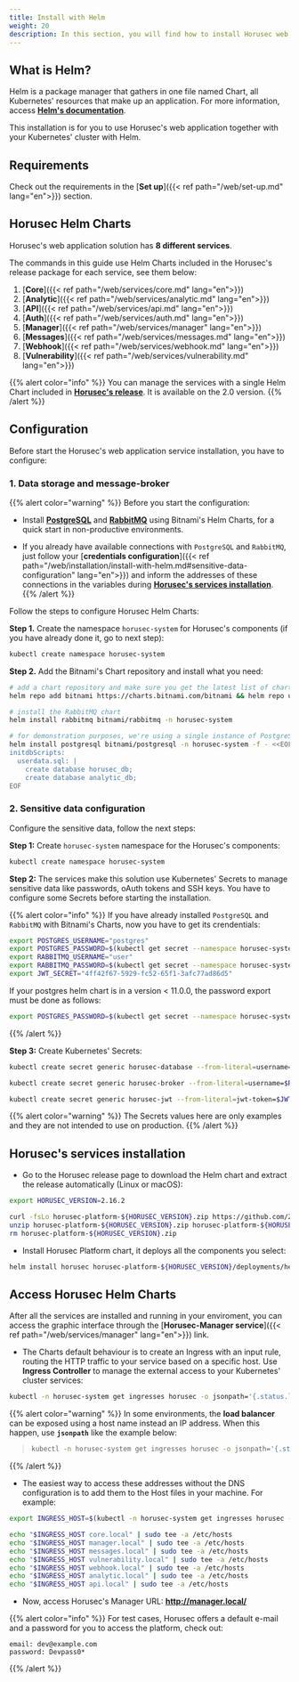 ```yaml
---
title: Install with Helm
weight: 20
description: In this section, you will find how to install Horusec web application in your Kubernetes cluster using Helm. 
---
```


## **What is Helm?** 

Helm is a package manager that gathers in one file named Chart, all Kubernetes' resources that make up an application. For more information, access [**Helm's documentation**](https://helm.sh/docs/).

This installation is for you to use Horusec's web application together with your Kubernetes' cluster with Helm.

## **Requirements**
Check out the requirements in the [**Set up**]({{< ref path="/web/set-up.md" lang="en">}}) section. 


## **Horusec Helm Charts**

Horusec's web application solution has **8 different services**.

The commands in this guide use Helm Charts included in the Horusec's release package for each service, see them below:

1. [**Core**]({{< ref path="/web/services/core.md" lang="en">}})
2. [**Analytic**]({{< ref path="/web/services/analytic.md" lang="en">}})
3. [**API**]({{< ref path="/web/services/api.md" lang="en">}})
4. [**Auth**]({{< ref path="/web/services/auth.md" lang="en">}})
5. [**Manager**]({{< ref path="/web/services/manager" lang="en">}})
6. [**Messages**]({{< ref path="/web/services/messages.md" lang="en">}})
7. [**Webhook**]({{< ref path="/web/services/webhook.md" lang="en">}})
8. [**Vulnerability**]({{< ref path="/web/services/vulnerability.md" lang="en">}})

{{% alert color="info" %}}
You can manage the services with a single Helm Chart included
in [**Horusec's release**](https://github.com/ZupIT/horusec-platform/tree/main/deployments/helm/horusec-platform). It is available on the 2.0 version.
{{% /alert %}}

## **Configuration**

Before start the Horusec's web application service installation, you have to configure: 

### **1. Data storage and message-broker**

{{% alert color="warning" %}}
Before you start the configuration: 

- Install [**PostgreSQL**](https://github.com/bitnami/charts/tree/master/bitnami/postgresql) and [**RabbitMQ**](https://github.com/bitnami/charts/tree/master/bitnami/rabbitmq) using Bitnami's Helm Charts, for a quick start in non-productive environments.

- If you already have available connections with `PostgreSQL` and `RabbitMQ`, just follow your [**credentials configuration**]({{< ref path="/web/installation/install-with-helm.md#sensitive-data-configuration" lang="en">}}) and inform the addresses of these connections in the variables during [**Horusec's services installation**](#horusecs-services-installation).
{{% /alert %}}

Follow the steps to configure Horusec Helm Charts: 

**Step 1.** Create the namespace `horusec-system` for Horusec's components (if you have already done it, go to next step): 

```bash
kubectl create namespace horusec-system
```

**Step 2.** Add the Bitnami's Chart repository and install what you need: 

```bash
# add a chart repository and make sure you get the latest list of charts
helm repo add bitnami https://charts.bitnami.com/bitnami && helm repo update

# install the RabbitMQ chart
helm install rabbitmq bitnami/rabbitmq -n horusec-system

# for demonstration purposes, we're using a single instance of PostgreSQL with multiple databases
helm install postgresql bitnami/postgresql -n horusec-system -f - <<EOF
initdbScripts:
  userdata.sql: |
    create database horusec_db;
    create database analytic_db;
EOF
```

### **2. Sensitive data configuration**
Configure the sensitive data, follow the next steps: 

**Step 1:** Create `horusec-system` namespace for the Horusec's components:

```bash
kubectl create namespace horusec-system
```

**Step 2:** The services make this solution use Kubernetes' Secrets to manage sensitive data like passwords, oAuth tokens and SSH keys. You have to configure some Secrets before starting the installation. 


{{% alert color="info" %}}
If you have already installed `PostgreSQL` and `RabbitMQ` with Bitnami's Charts, now you have to get its crendentials: 

```bash
export POSTGRES_USERNAME="postgres"
export POSTGRES_PASSWORD=$(kubectl get secret --namespace horusec-system postgresql -o jsonpath="{.data.postgres-password}" | base64 --decode)
export RABBITMQ_USERNAME="user"
export RABBITMQ_PASSWORD=$(kubectl get secret --namespace horusec-system rabbitmq -o jsonpath="{.data.rabbitmq-password}" | base64 --decode)
export JWT_SECRET="4ff42f67-5929-fc52-65f1-3afc77ad86d5"
```

If your postgres helm chart is in a version < 11.0.0, the password export must be done as follows:

```bash
export POSTGRES_PASSWORD=$(kubectl get secret --namespace horusec-system postgresql -o jsonpath="{.data.postgresql-password}" | base64 --decode)
```

{{% /alert %}}

**Step 3:** Create Kubernetes' Secrets: 

```bash
kubectl create secret generic horusec-database --from-literal=username=$POSTGRES_USERNAME --from-literal=password=$POSTGRES_PASSWORD --namespace horusec-system

kubectl create secret generic horusec-broker --from-literal=username=$RABBITMQ_USERNAME --from-literal=password=$RABBITMQ_PASSWORD --namespace horusec-system

kubectl create secret generic horusec-jwt --from-literal=jwt-token=$JWT_SECRET --namespace horusec-system
```
{{% alert color="warning" %}}
The Secrets values here are only examples and they are not intended to use on production.
{{% /alert %}}

## **Horusec's services installation**

- Go to the Horusec release page to download the Helm chart and extract the release automatically (Linux or macOS):

```bash
export HORUSEC_VERSION=2.16.2

curl -fsLo horusec-platform-${HORUSEC_VERSION}.zip https://github.com/ZupIT/horusec-platform/archive/refs/tags/v${HORUSEC_VERSION}.zip
unzip horusec-platform-${HORUSEC_VERSION}.zip horusec-platform-${HORUSEC_VERSION}/deployments/helm/horusec-platform/*
rm horusec-platform-${HORUSEC_VERSION}.zip
```

* Install Horusec Platform chart, it deploys all the components you select:

```bash
helm install horusec horusec-platform-${HORUSEC_VERSION}/deployments/helm/horusec-platform -n horusec-system
```

## **Access Horusec Helm Charts**

After all the services are installed and running in your enviroment, you can access the graphic interface through the [**Horusec-Manager service**]({{< ref path="/web/services/manager" lang="en">}}) link. 

- The Charts default behaviour is to create an Ingress with an input rule, routing the HTTP traffic to your service based on a specific host. 
Use **Ingress Controller** to manage the external access to your Kubernetes' cluster services:

```bash
kubectl -n horusec-system get ingresses horusec -o jsonpath='{.status.loadBalancer.ingress[0].ip}'
```

{{% alert color="warning" %}}
In some environments, the **load balancer** can be exposed using a host name instead an IP address. When this happen, use **`jsonpath`** like the example below: 

> ```bash
> kubectl -n horusec-system get ingresses horusec -o jsonpath='{.status.loadBalancer.ingress[0].hostname}'
> ```
{{% /alert %}}

- The easiest way to access these addresses without the DNS configuration is to add them to the Host files in your machine. For example: 

```bash
export INGRESS_HOST=$(kubectl -n horusec-system get ingresses horusec -o jsonpath='{.status.loadBalancer.ingress[0].ip}')

echo "$INGRESS_HOST core.local" | sudo tee -a /etc/hosts
echo "$INGRESS_HOST manager.local" | sudo tee -a /etc/hosts
echo "$INGRESS_HOST messages.local" | sudo tee -a /etc/hosts
echo "$INGRESS_HOST vulnerability.local" | sudo tee -a /etc/hosts
echo "$INGRESS_HOST webhook.local" | sudo tee -a /etc/hosts
echo "$INGRESS_HOST analytic.local" | sudo tee -a /etc/hosts
echo "$INGRESS_HOST api.local" | sudo tee -a /etc/hosts
```

- Now, access Horusec's Manager URL: **http://manager.local/**


{{% alert color="info" %}}
For test cases, Horusec offers a default e-mail and a password for you to access the platform, check out: 

```text
email: dev@example.com
password: Devpass0*
```
{{% /alert %}}
